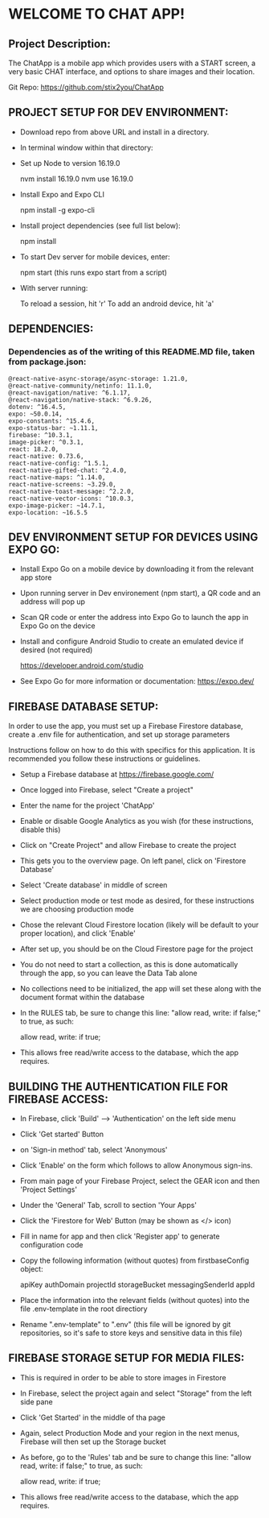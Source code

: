 # WELCOME TO CHAT APP!



## Project Description:

The ChatApp is a mobile app which provides users with a START screen, a very basic CHAT interface, and options to share images and their location.

Git Repo:  https://github.com/stix2you/ChatApp



## PROJECT SETUP FOR DEV ENVIRONMENT:

- Download repo from above URL and install in a directory.

- In terminal window within that directory:

- Set up Node to version 16.19.0

   nvm install 16.19.0
   nvm use 16.19.0

- Install Expo and Expo CLI   

   npm install -g expo-cli

- Install project dependencies (see full list below):

   npm install 

- To start Dev server for mobile devices, enter:

   npm start 
(this runs expo start from a script)

- With server running:

   To reload a session, hit 'r'
   To add an android device, hit 'a'



## DEPENDENCIES:

### Dependencies as of the writing of this README.MD file, taken from package.json:

    @react-native-async-storage/async-storage: 1.21.0,
    @react-native-community/netinfo: 11.1.0,
    @react-navigation/native: ^6.1.17,
    @react-navigation/native-stack: ^6.9.26,
    dotenv: ^16.4.5,
    expo: ~50.0.14,
    expo-constants: ^15.4.6,
    expo-status-bar: ~1.11.1,
    firebase: ^10.3.1,
    image-picker: ^0.3.1,
    react: 18.2.0,
    react-native: 0.73.6,
    react-native-config: ^1.5.1,
    react-native-gifted-chat: ^2.4.0,
    react-native-maps: ^1.14.0,
    react-native-screens: ~3.29.0,
    react-native-toast-message: ^2.2.0,
    react-native-vector-icons: ^10.0.3,
    expo-image-picker: ~14.7.1,
    expo-location: ~16.5.5



## DEV ENVIRONMENT SETUP FOR DEVICES USING EXPO GO:

- Install Expo Go on a mobile device by downloading it from the relevant app store

- Upon running server in Dev environement (npm start), a QR code and an address will pop up

- Scan QR code or enter the address into Expo Go to launch the app in Expo Go on the device

- Install and configure Android Studio to create an emulated device if desired (not required) 

   https://developer.android.com/studio

- See Expo Go for more information or documentation:  https://expo.dev/





## FIREBASE DATABASE SETUP:

In order to use the app, you must set up a Firebase Firestore database, create a .env file for authentication, and set up storage parameters

Instructions follow on how to do this with specifics for this application.  It is recommended you follow these instructions or guidelines.

- Setup a Firebase database at https://firebase.google.com/

- Once logged into Firebase, select "Create a project"

- Enter the name for the project 'ChatApp'

- Enable or disable Google Analytics as you wish (for these instructions, disable this)

- Click on "Create Project" and allow Firebase to create the project

- This gets you to the overview page.  On left panel, click on 'Firestore Database'

- Select 'Create database' in middle of screen

- Select production mode or test mode as desired, for these instructions we are choosing production mode

- Chose the relevant Cloud Firestore location (likely will be default to your proper location), and click 'Enable'

- After set up, you should be on the Cloud Firestore page for the project

- You do not need to start a collection, as this is done automatically through the app, so you can leave the Data Tab alone

- No collections need to be initialized, the app will set these along with the document format within the database

- In the RULES tab, be sure to change this line:  "allow read, write: if false;"  to true, as such:

   allow read, write: if true;

- This allows free read/write access to the database, which the app requires.



## BUILDING THE AUTHENTICATION FILE FOR FIREBASE ACCESS:

- In Firebase, click 'Build' --> 'Authentication' on the left side menu

- Click 'Get started' Button

- on 'Sign-in method' tab, select 'Anonymous'

- Click 'Enable' on the form which follows to allow Anonymous sign-ins.

- From main page of your Firebase Project, select the GEAR icon and then 'Project Settings'

- Under the 'General' Tab, scroll to section 'Your Apps'

- Click the 'Firestore for Web' Button (may be shown as </> icon)

- Fill in name for app and then click 'Register app' to generate configuration code

- Copy the following information (without quotes) from firstbaseConfig object:

   apiKey
   authDomain
   projectId
   storageBucket
   messagingSenderId
   appId

- Place the information into the relevant fields (without quotes) into the file .env-template in the root directiory

- Rename ".env-template" to ".env"   (this file will be ignored by git repositories, so it's safe to store keys and sensitive data in this file)



## FIREBASE STORAGE SETUP FOR MEDIA FILES:

- This is required in order to be able to store images in Firestore

- In Firebase, select the project again and select "Storage" from the left side pane

- Click 'Get Started' in the middle of tha page

- Again, select Production Mode and your region in the next menus, Firebase will then set up the Storage bucket

- As before, go to the 'Rules' tab and be sure to change this line:  "allow read, write: if false;"  to true, as such:

   allow read, write: if true;

- This allows free read/write access to the database, which the app requires.


